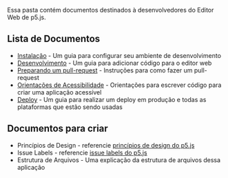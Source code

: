 Essa pasta contém documentos destinados à desenvolvedores do Editor Web de p5.js.

## Lista de Documentos
* [Instalação](installation.md) - Um guia para configurar seu ambiente de desenvolvimento
* [Desenvolvimento](development.md) - Um guia para adicionar código para o editor web
* [Preparando um pull-request](preparing_a_pull_request.md) - Instruções para como fazer um pull-request
* [Orientações de Acessibilidade](accessibility.md) - Orientações para escrever código para criar uma aplicação acessível
* [Deploy](deployment.md) - Um guia para realizar um deploy em produção e todas as plataformas que estão sendo usadas

## Documentos para criar
* Princípios de Design - referencie [princípios de design do p5.js](https://github.com/processing/p5.js/blob/master/contributor_docs/design_principles.md)
* Issue Labels - referencie [issue labels do p5.js](https://github.com/processing/p5.js/blob/master/contributor_docs/issue_labels.md)
* Estrutura de Arquivos - Uma explicação da estrutura de arquivos dessa aplicação
